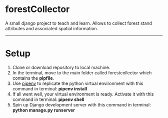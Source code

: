 # forestCollector
A small django project to teach and learn. Allows to collect forest stand attributes and associated spatial information.

---

# Setup
1. Clone or download repository to local machine.
2. In the terminal, move to the main folder called forestcollector which contains the __pipfile__.
3. Use [pipenv](https://docs.pipenv.org/en/latest/) to replicate the python virtual environment with this command in terminal: __pipenv install__
4. If all went well, your virtual environment is ready. Activate it with this command in terminal: __pipenv shell__
5. Spin up Django development server with this command in terminal: __python manage.py runserver__

